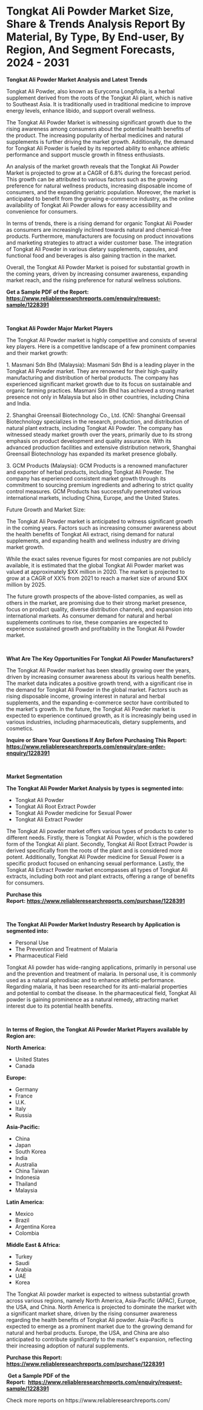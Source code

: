 <p><h1>Tongkat Ali Powder Market Size, Share & Trends Analysis Report By Material, By Type, By End-user, By Region, And Segment Forecasts, 2024 - 2031</h1></p><p><strong>Tongkat Ali Powder Market Analysis and Latest Trends</strong></p>
<p><p>Tongkat Ali Powder, also known as Eurycoma Longifolia, is a herbal supplement derived from the roots of the Tongkat Ali plant, which is native to Southeast Asia. It is traditionally used in traditional medicine to improve energy levels, enhance libido, and support overall wellness.</p><p>The Tongkat Ali Powder Market is witnessing significant growth due to the rising awareness among consumers about the potential health benefits of the product. The increasing popularity of herbal medicines and natural supplements is further driving the market growth. Additionally, the demand for Tongkat Ali Powder is fueled by its reported ability to enhance athletic performance and support muscle growth in fitness enthusiasts.</p><p>An analysis of the market growth reveals that the Tongkat Ali Powder Market is projected to grow at a CAGR of 6.8% during the forecast period. This growth can be attributed to various factors such as the growing preference for natural wellness products, increasing disposable income of consumers, and the expanding geriatric population. Moreover, the market is anticipated to benefit from the growing e-commerce industry, as the online availability of Tongkat Ali Powder allows for easy accessibility and convenience for consumers.</p><p>In terms of trends, there is a rising demand for organic Tongkat Ali Powder as consumers are increasingly inclined towards natural and chemical-free products. Furthermore, manufacturers are focusing on product innovations and marketing strategies to attract a wider customer base. The integration of Tongkat Ali Powder in various dietary supplements, capsules, and functional food and beverages is also gaining traction in the market.</p><p>Overall, the Tongkat Ali Powder Market is poised for substantial growth in the coming years, driven by increasing consumer awareness, expanding market reach, and the rising preference for natural wellness solutions.</p></p>
<p><strong>Get a Sample PDF of the Report:&nbsp; <a href="https://www.reliableresearchreports.com/enquiry/request-sample/1228391">https://www.reliableresearchreports.com/enquiry/request-sample/1228391</a></strong></p>
<p>&nbsp;</p>
<p><strong>Tongkat Ali Powder Major Market Players</strong></p>
<p><p>The Tongkat Ali Powder market is highly competitive and consists of several key players. Here is a competitive landscape of a few prominent companies and their market growth:</p><p>1. Masmani Sdn Bhd (Malaysia): Masmani Sdn Bhd is a leading player in the Tongkat Ali Powder market. They are renowned for their high-quality manufacturing and distribution of herbal products. The company has experienced significant market growth due to its focus on sustainable and organic farming practices. Masmani Sdn Bhd has achieved a strong market presence not only in Malaysia but also in other countries, including China and India.</p><p>2. Shanghai Greensail Biotechnology Co., Ltd. (CN): Shanghai Greensail Biotechnology specializes in the research, production, and distribution of natural plant extracts, including Tongkat Ali Powder. The company has witnessed steady market growth over the years, primarily due to its strong emphasis on product development and quality assurance. With its advanced production facilities and extensive distribution network, Shanghai Greensail Biotechnology has expanded its market presence globally.</p><p>3. GCM Products (Malaysia): GCM Products is a renowned manufacturer and exporter of herbal products, including Tongkat Ali Powder. The company has experienced consistent market growth through its commitment to sourcing premium ingredients and adhering to strict quality control measures. GCM Products has successfully penetrated various international markets, including China, Europe, and the United States.</p><p>Future Growth and Market Size:</p><p>The Tongkat Ali Powder market is anticipated to witness significant growth in the coming years. Factors such as increasing consumer awareness about the health benefits of Tongkat Ali extract, rising demand for natural supplements, and expanding health and wellness industry are driving market growth.</p><p>While the exact sales revenue figures for most companies are not publicly available, it is estimated that the global Tongkat Ali Powder market was valued at approximately $XX million in 2020. The market is projected to grow at a CAGR of XX% from 2021 to reach a market size of around $XX million by 2025.</p><p>The future growth prospects of the above-listed companies, as well as others in the market, are promising due to their strong market presence, focus on product quality, diverse distribution channels, and expansion into international markets. As consumer demand for natural and herbal supplements continues to rise, these companies are expected to experience sustained growth and profitability in the Tongkat Ali Powder market.</p></p>
<p>&nbsp;</p>
<p><strong>What Are The Key Opportunities For Tongkat Ali Powder Manufacturers?</strong></p>
<p><p>The Tongkat Ali Powder market has been steadily growing over the years, driven by increasing consumer awareness about its various health benefits. The market data indicates a positive growth trend, with a significant rise in the demand for Tongkat Ali Powder in the global market. Factors such as rising disposable income, growing interest in natural and herbal supplements, and the expanding e-commerce sector have contributed to the market's growth. In the future, the Tongkat Ali Powder market is expected to experience continued growth, as it is increasingly being used in various industries, including pharmaceuticals, dietary supplements, and cosmetics.</p></p>
<p><strong>Inquire or Share Your Questions If Any Before Purchasing This Report: <a href="https://www.reliableresearchreports.com/enquiry/pre-order-enquiry/1228391">https://www.reliableresearchreports.com/enquiry/pre-order-enquiry/1228391</a></strong></p>
<p>&nbsp;</p>
<p><strong>Market Segmentation</strong></p>
<p><strong>The Tongkat Ali Powder Market Analysis by types is segmented into:</strong></p>
<p><ul><li>Tongkat Ali Powder</li><li>Tongkat Ali Root Extract Powder</li><li>Tongkat Ali Powder medicine for Sexual Power</li><li>Tongkat Ali Extract Powder</li></ul></p>
<p><p>The Tongkat Ali powder market offers various types of products to cater to different needs. Firstly, there is Tongkat Ali Powder, which is the powdered form of the Tongkat Ali plant. Secondly, Tongkat Ali Root Extract Powder is derived specifically from the roots of the plant and is considered more potent. Additionally, Tongkat Ali Powder medicine for Sexual Power is a specific product focused on enhancing sexual performance. Lastly, the Tongkat Ali Extract Powder market encompasses all types of Tongkat Ali extracts, including both root and plant extracts, offering a range of benefits for consumers.</p></p>
<p><strong>Purchase this Report:&nbsp;<a href="https://www.reliableresearchreports.com/purchase/1228391">https://www.reliableresearchreports.com/purchase/1228391</a></strong></p>
<p>&nbsp;</p>
<p><strong>The Tongkat Ali Powder Market Industry Research by Application is segmented into:</strong></p>
<p><ul><li>Personal Use</li><li>The Prevention and Treatment of Malaria</li><li>Pharmaceutical Field</li></ul></p>
<p><p>Tongkat Ali powder has wide-ranging applications, primarily in personal use and the prevention and treatment of malaria. In personal use, it is commonly used as a natural aphrodisiac and to enhance athletic performance. Regarding malaria, it has been researched for its anti-malarial properties and potential to combat the disease. In the pharmaceutical field, Tongkat Ali powder is gaining prominence as a natural remedy, attracting market interest due to its potential health benefits.</p></p>
<p>&nbsp;</p>
<p><strong>In terms of Region, the Tongkat Ali Powder Market Players available by Region are:</strong></p>
<p>
    <p> <strong> North America: </strong>
        <ul>
            <li>United States</li>
            <li>Canada</li>
        </ul>
        </p> 
    <p> <strong> Europe: </strong>
        <ul>
            <li>Germany</li>
            <li>France</li>
            <li>U.K.</li>
            <li>Italy</li>
            <li>Russia</li>
        </ul>
        </p> 
    <p> <strong> Asia-Pacific: </strong>
        <ul>
            <li>China</li>
            <li>Japan</li>
            <li>South Korea</li>
            <li>India</li>
            <li>Australia</li>
            <li>China Taiwan</li>
            <li>Indonesia</li>
            <li>Thailand</li>
            <li>Malaysia</li>
        </ul>
        </p> 
    <p> <strong> Latin America: </strong>
        <ul>
            <li>Mexico</li>
            <li>Brazil</li>
            <li>Argentina Korea</li>
            <li>Colombia</li>
        </ul>
        </p> 
    <p> <strong> Middle East & Africa: </strong>
        <ul>
            <li>Turkey</li>
            <li>Saudi</li>
            <li>Arabia</li>
            <li>UAE</li>
            <li>Korea</li>
        </ul>
    </p>
    </p>
<p><p>The Tongkat Ali powder market is expected to witness substantial growth across various regions, namely North America, Asia-Pacific (APAC), Europe, the USA, and China. North America is projected to dominate the market with a significant market share, driven by the rising consumer awareness regarding the health benefits of Tongkat Ali powder. Asia-Pacific is expected to emerge as a prominent market due to the growing demand for natural and herbal products. Europe, the USA, and China are also anticipated to contribute significantly to the market's expansion, reflecting their increasing adoption of natural supplements.</p></p>
<p><strong>Purchase this Report: <a href="https://www.reliableresearchreports.com/purchase/1228391">https://www.reliableresearchreports.com/purchase/1228391</a></strong></p>
<p>&nbsp;<strong>Get a Sample PDF of the Report:&nbsp;&nbsp;<a href="https://www.reliableresearchreports.com/enquiry/request-sample/1228391">https://www.reliableresearchreports.com/enquiry/request-sample/1228391</a></strong></p>
<p><strong></strong></p>
<p>Check more reports on https://www.reliableresearchreports.com/</p>